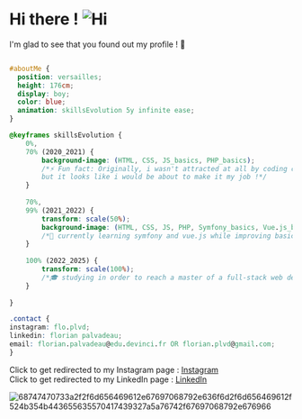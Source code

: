 # Hi there !     ![Hi](https://user-images.githubusercontent.com/90565815/133890037-10ce40fa-a04a-4711-8807-c3d76673e3a1.gif)

I'm glad to see that you found out my profile ! 🙂  
```css

#aboutMe {  
  position: versailles;  
  height: 176cm;  
  display: boy;  
  color: blue;  
  animation: skillsEvolution 5y infinite ease;
}  

@keyframes skillsEvolution {  
    0%,  
    70% (2020_2021) {  
        background-image: (HTML, CSS, JS_basics, PHP_basics);  
        /*⚡ Fun fact: Originally, i wasn't attracted at all by coding or development,  
        but it looks like i would be about to make it my job !*/
    }  
  
    70%,
    99% (2021_2022) {  
        transform: scale(50%);
        background-image: (HTML, CSS, JS, PHP, Symfony_basics, Vue.js_basics, Python);  
        /*🌱 currently learning symfony and vue.js while improving basical languages such as PHP and JS*/ 
    }  
    
    100% (2022_2025) {  
        transform: scale(100%);
        /*🎓 studying in order to reach a master of a full-stack web developper*/  
    }  
  
}  
```   
  
    
      
      
```css
.contact { 
instagram: flo.plvd;
linkedin: florian palvadeau;
email: florian.palvadeau@edu.devinci.fr OR florian.plvd@gmail.com;
}
``` 
Click to get redirected to my Instagram page : [Instagram](https://www.instagram.com/flo.plvd/?hl=fr)  
Click to get redirected to my LinkedIn page : [LinkedIn](https://www.linkedin.com/in/florian-palvadeau/)  

![68747470733a2f2f6d656469612e67697068792e636f6d2f6d656469612f524b354b443655635570417439327a5a76742f67697068792e676966](https://user-images.githubusercontent.com/90565815/133890254-227c4aaf-f215-4845-b59a-fa3a6b273ef5.gif)




